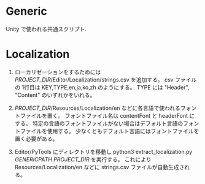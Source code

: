 # Generic
Unity で使われる共通スクリプト.

# Localization
1. ローカリゼーションをするためには *PROJECT_DIR*/Editor/Localization/strings.csv を追加する。
csv ファイルの 1行目は KEY,TYPE,en,ja,ko,zh のようにする。
TYPE には "Header", "Content" のいずれかをいれる。

2. *PROJECT_DIR*/Resources/Localization/en などに各言語で使われるフォントファイルを置く。
フォントファイル名は contentFont と headerFont にする。
特定の言語のフォントファイルがない場合はデフォルト言語のフォントファイルを使用する。
少なくともデフォルト言語にはフォントファイルを置く必要がある。

3. Editor/PyTools にディレクトリを移動し python3 extract_localization.py *GENERICPATH* *PROJECT_DIR* を実行する。
これにより Resources/Localization/en などに strings.csv ファイルが自動生成される。

